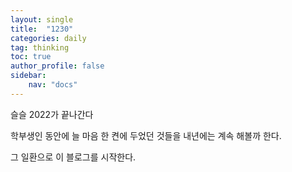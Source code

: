 ```yaml
---
layout: single
title:  "1230"
categories: daily
tag: thinking
toc: true
author_profile: false
sidebar:
    nav: "docs"
---
```


슬슬 2022가 끝나간다

학부생인 동안에 늘 마음 한 켠에 두었던 것들을 내년에는 계속 해볼까 한다.

그 일환으로 이 블로그를 시작한다.